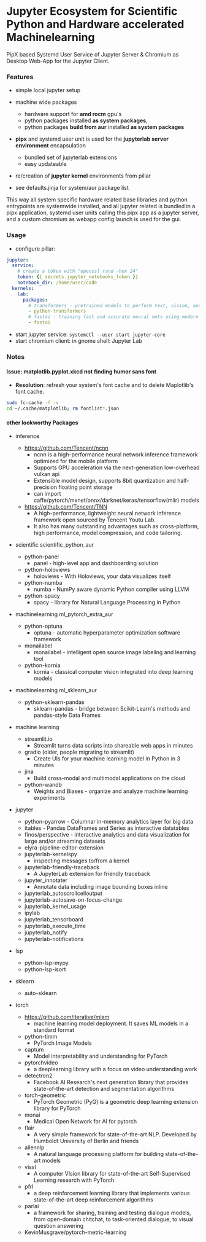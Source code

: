 #  Jupyter Ecosystem for Scientific Python and Hardware accelerated Machinelearning

PipX based Systemd User Service of Jupyter Server \& Chromium as Desktop Web-App for the Jupyter Client.

### Features

+ simple local jupyter setup

+ machine wide packages
  + hardware support for **amd rocm** gpu's
  + python packages installed **as system packages**,
  + python packages **build from aur** installed **as system packages**

+ **pipx** and systemd user unit is used for the **jupyterlab server environment** encapsulation
  + bundled set of jupyterlab extensions
  + easy updateable

+ re/creation of **jupyter kernel** environments from pillar

+ see defaults.jinja for system/aur package list


This way all system specific hardware related base libraries and python entrypoints
are systemwide installed, and all jupyter related is bundled in a pipx application,
systemd user units calling this pipx app as a jupyter server,
and a custom chromium as webapp config launch is used for the gui.


### Usage

- configure pillar:
```yaml
jupyter:
  service:
    # create a token with "openssl rand -hex 24"
    token: {{ secrets.jupyter_notebooks_token }}
    notebook_dir: /home/user/code
  kernels:
    lab:
      packages:
        # transformers - pretrained models to perform text, vision, and audio tasks
        - python-transformers
        # fastai - training fast and accurate neural nets using modern best practices
        - fastai
```

- start jupyter service: `systemctl --user start jupyter-core`
- start chromium client: in gnome shell: Jupyter Lab

### Notes

#### Issue: matplotlib.pyplot.xkcd not finding humor sans font
  + **Resolution**: refresh your system's font cache and to delete Maplotlib's font cache.
```sh
sudo fc-cache -f -v
cd ~/.cache/matplotlib; rm fontlist*.json
```


#### other lookworthy Packages

- inference
  + https://github.com/Tencent/ncnn
    + ncnn is a high-performance neural network inference framework optimized for the mobile platform
    + Supports GPU acceleration via the next-generation low-overhead vulkan api
    + Extensible model design, supports 8bit quantization and half-precision floating point storage
    + can import caffe/pytorch/mxnet/onnx/darknet/keras/tensorflow(mlir) models
  + https://github.com/Tencent/TNN
    + A high-performance, lightweight neural network inference framework open sourced by Tencent Youtu Lab.
    + It also has many outstanding advantages such as cross-platform, high performance, model compression, and code tailoring.

- scientific scientific_python_aur
  - python-panel
    - panel - high-level app and dashboarding solution
  - python-holoviews
    - holoviews - With Holoviews, your data visualizes itself
  - python-numba
    - numba - NumPy aware dynamic Python compiler using LLVM
  - python-spacy
    - spacy - library for Natural Language Processing in Python

- machinelearning ml_pytorch_extra_aur
  - python-optuna
    - optuna - automatic hyperparameter optimization software framework
  - monailabel
    - monailabel - intelligent open source image labeling and learning tool
  - python-kornia
    - kornia - classical computer vision integrated into deep learning models

- machinelearning ml_sklearn_aur
  - python-sklearn-pandas
    - sklearn-pandas - bridge between Scikit-Learn's methods and pandas-style Data Frames

- machine learning
  + streamlit.io
    + Streamlit turns data scripts into shareable web apps in minutes
  + gradio (older, people migrating to streamlit)
    + Create UIs for your machine learning model in Python in 3 minutes
  + jina
    + Build cross-modal and multimodal applications on the cloud
  + python-wandb
    + Weights and Biases - organize and analyze machine learning experiments

- jupyter
  + python-pyarrow - Columnar in-memory analytics layer for big data
  + itables - Pandas DataFrames and Series as interactive datatables
  + finos/perspective - interactive analytics and data visualization for large and/or streaming datasets
  + elyra-pipeline-editor-extension
  + jupyterlab-kernelspy
    + inspecting messages to/from a kernel
  + jupyterlab-friendly-traceback
    + A JupyterLab extension for friendly traceback
  + jupyter_innotater
    + Annotate data including image bounding boxes inline
  + jupyterlab_autoscrollcelloutput
  + jupyterlab-autosave-on-focus-change
  + jupyterlab_kernel_usage
  + ipylab
  + jupyterlab_tensorboard
  + jupyterlab_execute_time
  + jupyterlab_notify
  + jupyterlab-notifications

- lsp
  + python-lsp-mypy
  + python-lsp-isort

- sklearn
  + auto-sklearn

- torch
  + https://github.com/iterative/mlem
    + machine learning model deployment. It saves ML models in a standard format
  + python-timm
    + PyTorch Image Models
  + captum
    + Model interpretability and understanding for PyTorch
  + pytorchvideo
    + a deeplearning library with a focus on video understanding work
  + detectron2
    + Facebook AI Research's next generation library that provides state-of-the-art detection and segmentation algorithms
  + torch-geometric
    + PyTorch Geometric (PyG) is a geometric deep learning extension library for PyTorch
  + monai
    + Medical Open Network for AI for pytorch
  + flair
    + A very simple framework for state-of-the-art NLP. Developed by Humboldt University of Berlin and friends
  + allennlp
    + A natural language processing platform for building state-of-the-art models
  + vissl
    + A computer VIsion library for state-of-the-art Self-Supervised Learning research with PyTorch
  + pfrl
    + a deep reinforcement learning library that implements various state-of-the-art deep reinforcement algorithms
  + parlai
    + a framework for sharing, training and testing dialogue models, from open-domain chitchat, to task-oriented dialogue, to visual question answering
  + KevinMusgrave/pytorch-metric-learning
